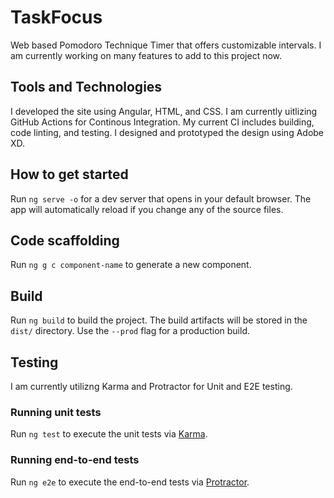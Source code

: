 # TaskFocus
Web based Pomodoro Technique Timer that offers customizable intervals. I am currently working on many features to add to this project now. 

## Tools and Technologies
I developed the site using Angular, HTML, and CSS. I am currently uitlizing GitHub Actions for Continous Integration. 
My current CI includes building, code linting, and testing. I designed and prototyped the design using Adobe XD. 

## How to get started
Run `ng serve -o` for a dev server that opens in your default browser. The app will automatically reload if you change any of the source files.

## Code scaffolding
Run `ng g c component-name` to generate a new component.

## Build
Run `ng build` to build the project. The build artifacts will be stored in the `dist/` directory. Use the `--prod` flag for a production build.

## Testing
I am currently utilizng Karma and Protractor for Unit and E2E testing.

### Running unit tests
Run `ng test` to execute the unit tests via [Karma](https://karma-runner.github.io).

### Running end-to-end tests
Run `ng e2e` to execute the end-to-end tests via [Protractor](http://www.protractortest.org/).